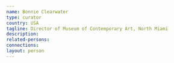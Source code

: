 ```yaml
---
name: Bonnie Clearwater
type: curator
country: USA
tagline: Director of Museum of Contemporary Art, North Miami 
description:
related-persons:
connections:
layout: person
---
```

